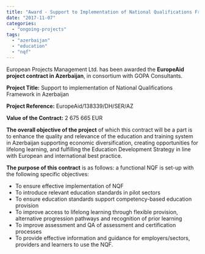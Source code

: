 ```yaml
---
title: "Award - Support to Implementation of National Qualifications Framework in Azerbaijan"
date: "2017-11-07"
categories: 
  - "ongoing-projects"
tags: 
  - "azerbaijan"
  - "education"
  - "nqf"
---
```


European Projects Management Ltd. has been awarded the **EuropeAid project contract in Azerbaijan**, in consortium with GOPA Consultants.

**Project Title:** Support to implementation of National Qualifications Framework in Azerbaijan

**Project Reference:** EuropeAid/138339/DH/SER/AZ

**Value of the Contract:** 2 675 665 EUR

**The overall objective of the project** of which this contract will be a part is to enhance the quality and relevance of the education and training system in Azerbaijan supporting economic diversification, creating opportunities for lifelong learning, and fulfilling the Education Development Strategy in line with European and international best practice.

**The purpose of this contract** is as follows: a functional NQF is set-up with the following specific objectives:

- To ensure effective implementation of NQF
- To introduce relevant education standards in pilot sectors
- To ensure education standards support competency-based education provision
- To improve access to lifelong learning through flexible provision, alternative progression pathways and recognition of prior learning
- To improve assessment and QA of assessment and certification processes
- To provide effective information and guidance for employers/sectors, providers and learners to use the NQF.
